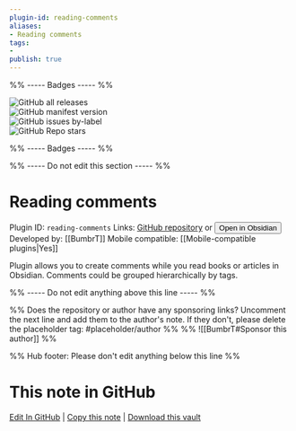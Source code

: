 ```yaml
---
plugin-id: reading-comments
aliases:
- Reading comments
tags: 
- 
publish: true
---
```


%% ----- Badges ----- %%

![GitHub all releases](https://img.shields.io/github/downloads/BumbrT/obsidian-reading-comments/total?color=573E7A&logo=github&style=for-the-badge)   
![GitHub manifest version](https://img.shields.io/github/manifest-json/v/BumbrT/obsidian-reading-comments?color=573E7A&logo=github&style=for-the-badge)   
![GitHub issues by-label](https://img.shields.io/github/issues/BumbrT/obsidian-reading-comments/help%20wanted?color=573E7A&logo=github&style=for-the-badge)   
![GitHub Repo stars](https://img.shields.io/github/stars/BumbrT/obsidian-reading-comments?color=573E7A&logo=github&style=for-the-badge)

%% ----- Badges ----- %%

%% ----- Do not edit this section ----- %%

# Reading comments

Plugin ID: `reading-comments`
Links: [GitHub repository](https://github.com/BumbrT/obsidian-reading-comments) or [<button id=HH>Open in Obsidian</button>](obsidian://show-plugin?id=reading-comments)
Developed by: [[BumbrT]]
Mobile compatible: [[Mobile-compatible plugins|Yes]]

Plugin allows you to create comments while you read books or articles in Obsidian. Comments could be grouped hierarchically by tags.

%% ----- Do not edit anything above this line ----- %% 

%% Does the repository or author have any sponsoring links? Uncomment the next line and add them to the author's note. If they don't, please delete the placeholder tag: #placeholder/author %%
%% ![[BumbrT#Sponsor this author]] %%

%% Hub footer: Please don't edit anything below this line %%

# This note in GitHub

<span class="git-footer">[Edit In GitHub](https://github.dev/obsidian-community/obsidian-hub/blob/main/02%20-%20Community%20Expansions/02.05%20All%20Community%20Expansions/Plugins/reading-comments.md "git-hub-edit-note") | [Copy this note](https://raw.githubusercontent.com/obsidian-community/obsidian-hub/main/02%20-%20Community%20Expansions/02.05%20All%20Community%20Expansions/Plugins/reading-comments.md "git-hub-copy-note") | [Download this vault](https://github.com/obsidian-community/obsidian-hub/archive/refs/heads/main.zip "git-hub-download-vault") </span>

